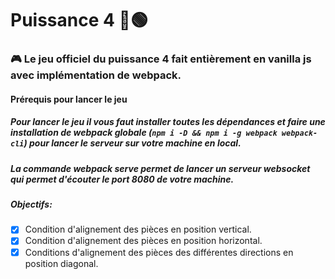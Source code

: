 # Puissance 4 🔴🟢

### 🎮 Le jeu officiel du puissance 4 fait entièrement en **vanilla js** avec implémentation de **webpack**.

#### Prérequis pour lancer le jeu

##### Pour lancer le jeu il vous faut installer toutes les dépendances et faire une installation de _webpack_ globale (`npm i -D && npm i -g webpack webpack-cli`) pour lancer le serveur sur votre machine en local.

##### La commande _webpack serve_ permet de lancer un serveur websocket qui permet d'écouter le port _8080_ de votre machine.

##### Objectifs:

- [x] Condition d'alignement des pièces en position vertical.
- [x] Condition d'alignement des pièces en position horizontal.
- [x] Conditions d'alignement des pièces des différentes directions en position diagonal.
